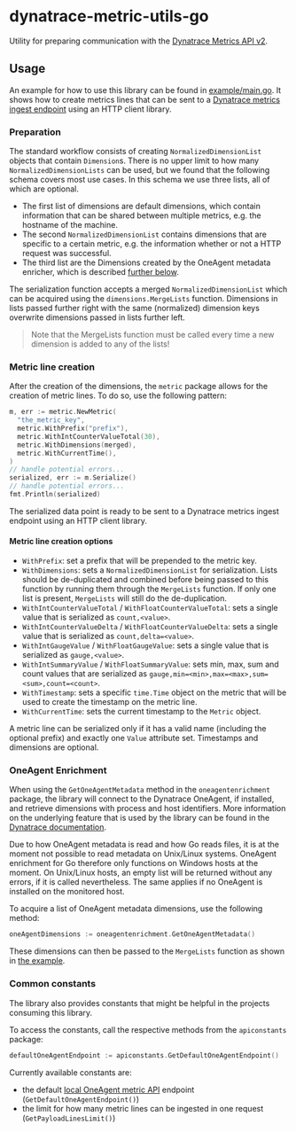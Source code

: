 # dynatrace-metric-utils-go

Utility for preparing communication with the [Dynatrace Metrics API v2](https://www.dynatrace.com/support/help/dynatrace-api/environment-api/metric-v2/).

## Usage

An example for how to use this library can be found in [example/main.go](example/main.go).
It shows how to create metrics lines that can be sent to a [Dynatrace metrics ingest endpoint](https://www.dynatrace.com/support/help/dynatrace-api/environment-api/metric-v2/post-ingest-metrics/) using an HTTP client library.

### Preparation

The standard workflow consists of creating `NormalizedDimensionList` objects that contain `Dimension`s.
There is no upper limit to how many `NormalizedDimensionLists` can be used, but we found that the following schema covers most use cases.
In this schema we use three lists, all of which are optional.

* The first list of dimensions are default dimensions, which contain information that can be shared between multiple metrics, e.g. the hostname of the machine.
* The second `NormalizedDimensionList` contains dimensions that are specific to a certain metric, e.g. the information whether or not a HTTP request was successful.
* The third list are the Dimensions created by the OneAgent metadata enricher, which is described [further below](#oneagent-enrichment).

The serialization function accepts a merged `NormalizedDimensionList` which can be acquired using the `dimensions.MergeLists` function.
Dimensions in lists passed further right with the same (normalized) dimension keys overwrite dimensions passed in lists further left.

> Note that the MergeLists function must be called every time a new dimension is added to any of the lists!

### Metric line creation

After the creation of the dimensions, the `metric` package allows for the creation of metric lines.
To do so, use the following pattern:

```go
m, err := metric.NewMetric(
  "the_metric_key",
  metric.WithPrefix("prefix"),
  metric.WithIntCounterValueTotal(30),
  metric.WithDimensions(merged),
  metric.WithCurrentTime(),
)
// handle potential errors... 
serialized, err := m.Serialize()
// handle potential errors... 
fmt.Println(serialized)
```

The serialized data point is ready to be sent to a Dynatrace metrics ingest endpoint using an HTTP client library.

#### Metric line creation options

* `WithPrefix`: set a prefix that will be prepended to the metric key.
* `WithDimensions`: sets a `NormalizedDimensionList` for serialization.
  Lists should be de-duplicated and combined before being passed to this function by running them through the `MergeLists` function.
  If only one list is present, `MergeLists` will still do the de-duplication.
* `WithIntCounterValueTotal` / `WithFloatCounterValueTotal`: sets a single value that is serialized as `count,<value>`.
* `WithIntCounterValueDelta` / `WithFloatCounterValueDelta`: sets a single value that is serialized as `count,delta=<value>`.
* `WithIntGaugeValue` / `WithFloatGaugeValue`: sets a single value that is serialized as `gauge,<value>`.
* `WithIntSummaryValue` / `WithFloatSummaryValue`: sets min, max, sum and count values that are serialized as `gauge,min=<min>,max=<max>,sum=<sum>,count=<count>`.
* `WithTimestamp`: sets a specific `time.Time` object on the metric that will be used to create the timestamp on the metric line.
* `WithCurrentTime`: sets the current timestamp to the `Metric` object.

A metric line can be serialized only if it has a valid name (including the optional prefix) and exactly one `Value` attribute set.
Timestamps and dimensions are optional.

### OneAgent Enrichment

When using the `GetOneAgentMetadata` method in the `oneagentenrichment` package, the library will connect to the Dynatrace OneAgent, if installed, and retrieve dimensions with process and host identifiers.
More information on the underlying feature that is used by the library can be found in the
[Dynatrace documentation](https://www.dynatrace.com/support/help/how-to-use-dynatrace/metrics/metric-ingestion/ingestion-methods/enrich-metrics/).

Due to how OneAgent metadata is read and how Go reads files, it is at the moment not possible to read metadata on Unix/Linux systems.
OneAgent enrichment for Go therefore only functions on Windows hosts at the moment.
On Unix/Linux hosts, an empty list will be returned without any errors, if it is called nevertheless.
The same applies if no OneAgent is installed on the monitored host.

To acquire a list of OneAgent metadata dimensions, use the following method:

```go
oneAgentDimensions := oneagentenrichment.GetOneAgentMetadata()
```

These dimensions can then be passed to the `MergeLists` function as shown in [the example](example/main.go).

### Common constants

The library also provides constants that might be helpful in the projects consuming this library.

To access the constants, call the respective methods from the `apiconstants` package:

```go
defaultOneAgentEndpoint := apiconstants.GetDefaultOneAgentEndpoint()
```

Currently available constants are:

* the default [local OneAgent metric API](https://www.dynatrace.com/support/help/how-to-use-dynatrace/metrics/metric-ingestion/ingestion-methods/local-api/) endpoint (`GetDefaultOneAgentEndpoint()`)
* the limit for how many metric lines can be ingested in one request (`GetPayloadLinesLimit()`)
